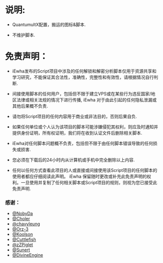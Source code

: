 # 说明:
- QuantumultX配置，搬运的图标&脚本.

- 不维护脚本.

# 免责声明：

- iEwha发布的Script项目中涉及的任何解锁和解密分析脚本仅用于资源共享和学习研究，不能保证其合法性，准确性，完整性和有效性，请根据情况自行判断.

- 间接使用脚本的任何用户，包括但不限于建立VPS或在某些行为违反国家/地区法律或相关法规的情况下进行传播, iEwha 对于由此引起的任何隐私泄漏或其他后果概不负责.

- 请勿将Script项目的任何内容用于商业或非法目的，否则后果自负.

- 如果任何单位或个人认为该项目的脚本可能涉嫌侵犯其权利，则应及时通知并提供身份证明，所有权证明，我们将在收到认证文件后删除相关脚本.

- iEwha对任何脚本问题概不负责，包括但不限于由任何脚本错误导致的任何损失或损害.

- 您必须在下载后的24小时内从计算机或手机中完全删除以上内容.

- 任何以任何方式查看此项目的人或直接或间接使用该Script项目的任何脚本的使用者都应仔细阅读此声明。 iEwha 保留随时更改或补充此免责声明的权利。一旦使用并复制了任何相关脚本或Script项目的规则，则视为您已接受此免责声明.

### 感谢：
 * [@NobyDa](https://github.com/NobyDa/Script/tree/master) 
 * [@Choler](https://github.com/Choler/Surge)
 * [@chavyleung](https://github.com/chavyleung)
 * [@Orz-3](https://github.com/Orz-3)
 * [@Koolson](https://github.com/Koolson/Qure)
 * [@Cuttlefish](https://github.com/ddgksf2013/Cuttlefish)
 * [@zZPiglet](https://github.com/zZPiglet/Task/tree/master)
 * [@Sunert](https://github.com/Sunert/Script/tree/master)
 * [@DivineEngine](https://github.com/DivineEngine/Profiles/tree/master)

